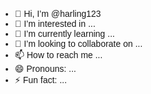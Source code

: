 - 👋 Hi, I’m @harling123
- 👀 I’m interested in ...
- 🌱 I’m currently learning ...
- 💞️ I’m looking to collaborate on ...
- 📫 How to reach me ...
- 😄 Pronouns: ...
- ⚡ Fun fact: ...

<!---
harling123/harling123 is a ✨ special ✨ repository because its `README.md` (this file) appears on your GitHub profile.
You can click the Preview link to take a look at your changes.
--->
<!DOCTYPE html>
<html lang="en">
<head>
    <meta charset="UTF-8">
    <meta name="viewport" content="width=device-width, initial-scale=1.0">
    <title>Perfection du Spray</title>
    <style>
        body {
            font-family: Arial, sans-serif;
            margin: 0;
            padding: 0;
            box-sizing: border-box;
        }

        header {
            background-color: #f4f4f4;
            padding: 20px;
            text-align: center;
        }

        nav ul {
            list-style: none;
            padding: 0;
            display: flex;
            justify-content: center;
        }

        nav ul li {
            margin: 0 15px;
        }

        nav ul li a {
            text-decoration: none;
            color: #333;
            font-size: 18px;
        }

        .hero {
            background-image: url('kitchen-image.jpg'); /* Add the correct path to your kitchen image */
            background-size: cover;
            height: 500px;
            position: relative;
        }

        .hero h1 {
            position: absolute;
            top: 50%;
            left: 50%;
            transform: translate(-50%, -50%);
            color: white;
            font-size: 48px;
            text-transform: uppercase;
        }

        .services {
            display: flex;
            justify-content: space-around;
            padding: 50px 20px;
        }

        .service {
            text-align: center;
            width: 200px;
        }

        .service img {
            width: 100px;
            height: 100px;
        }

        .service h3 {
            font-size: 24px;
            margin: 10px 0;
        }

        .service p {
            font-size: 14px;
            color: #666;
        }

        footer {
            background-color: #f4f4f4;
            text-align: center;
            padding: 20px;
        }

        .cta-button {
            display: inline-block;
            padding: 10px 20px;
            background-color: #d9534f;
            color: white;
            text-decoration: none;
            margin-top: 20px;
        }
    </style>
</head>
<body>
    <header>
        <h1>Perfection du Spray</h1>
        <nav>
            <ul>
                <li><a href="#home">Home</a></li>
                <li><a href="#portfolio">Portfolio</a></li>
                <li><a href="#services">Services</a></li>
                <li><a href="#contact">Contact</a></li>
            </ul>
        </nav>
    </header>

    <section class="hero">
        <h1>Perfection du Spray</h1>
    </section>

    <section class="services" id="services">
        <div class="service">
            <img src="kitchen-icon.png" alt="Kitchen">
            <h3>Kitchen</h3>
            <p>Transform your kitchen with our professional spray-painting services.</p>
        </div>
        <div class="service">
            <img src="interior-icon.png" alt="Interior">
            <h3>Interior</h3>
            <p>Enhance the beauty of your interior spaces with precision painting.</p>
        </div>
        <div class="service">
            <img src="exterior-icon.png" alt="Exterior">
            <h3>Exterior</h3>
            <p>Exterior spray painting services to protect and beautify your home.</p>
        </div>
        <div class="service">
            <img src="commercial-icon.png" alt="Commercial">
            <h3>Commercial</h3>
            <p>Reliable commercial painting services for businesses of all sizes.</p>
        </div>
    </section>

    <footer>
        <a href="#contact" class="cta-button">Request a Quote</a>
        <p>&copy; 2024 Perfection du Spray. All Rights Reserved.</p>
    </footer>
</body>
</html>
